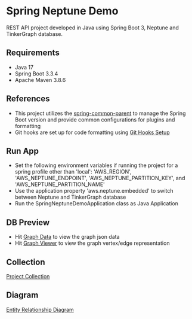 # Spring Neptune Demo

REST API project developed in Java using Spring Boot 3, Neptune and TinkerGraph database.

## Requirements

- Java 17
- Spring Boot 3.3.4
- Apache Maven 3.8.6

## References

- This project utilizes the [spring-common-parent](https://github.com/erebelo/spring-common-parent) to manage the Spring Boot version and provide common configurations for plugins and formatting
- Git hooks are set up for code formatting using [Git Hooks Setup](https://github.com/erebelo/spring-neptune-demo/tree/main/git-hooks)

## Run App

- Set the following environment variables if running the project for a spring profile other than 'local': 'AWS_REGION', 'AWS_NEPTUNE_ENDPOINT', 'AWS_NEPTUNE_PARTITION_KEY', and 'AWS_NEPTUNE_PARTITION_NAME'
- Use the application property 'aws.neptune.embedded' to switch between Neptune and TinkerGraph database
- Run the SpringNeptuneDemoApplication class as Java Application

## DB Preview

- Hit [Graph Data](http://localhost:8080/spring-neptune-demo/graph/data) to view the graph json data
- Hit [Graph Viewer](http://localhost:8080/spring-neptune-demo/index.html) to view the graph vertex/edge representation

## Collection

[Project Collection](https://github.com/erebelo/spring-neptune-demo/tree/main/collection)

## Diagram

[Entity Relationship Diagram](https://github.com/erebelo/spring-neptune-demo/tree/main/db/Entity%20Relationship%20Diagram.png)
